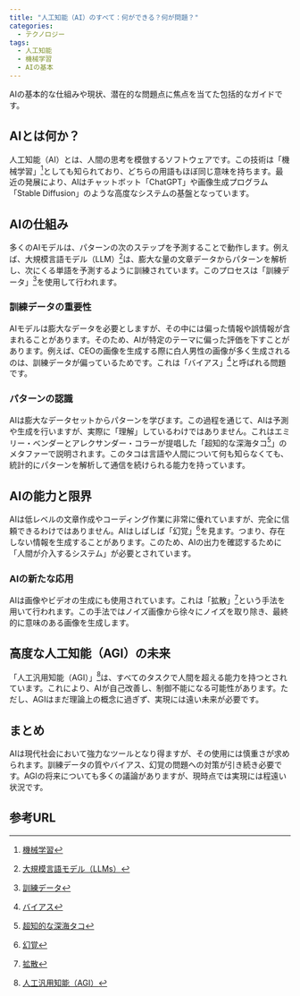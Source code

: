 ```yaml
---
title: "人工知能（AI）のすべて：何ができる？何が問題？"
categories:
  - テクノロジー
tags:
  - 人工知能
  - 機械学習
  - AIの基本
---
```

AIの基本的な仕組みや現状、潜在的な問題点に焦点を当てた包括的なガイドです。

## AIとは何か？

人工知能（AI）とは、人間の思考を模倣するソフトウェアです。この技術は「機械学習」[^1]としても知られており、どちらの用語もほぼ同じ意味を持ちます。最近の発展により、AIはチャットボット「ChatGPT」や画像生成プログラム「Stable Diffusion」のような高度なシステムの基盤となっています。

## AIの仕組み

多くのAIモデルは、パターンの次のステップを予測することで動作します。例えば、大規模言語モデル（LLM）[^2]は、膨大な量の文章データからパターンを解析し、次にくる単語を予測するように訓練されています。このプロセスは「訓練データ」[^3]を使用して行われます。

### 訓練データの重要性

AIモデルは膨大なデータを必要としますが、その中には偏った情報や誤情報が含まれることがあります。そのため、AIが特定のテーマに偏った評価を下すことがあります。例えば、CEOの画像を生成する際に白人男性の画像が多く生成されるのは、訓練データが偏っているためです。これは「バイアス」[^4]と呼ばれる問題です。

### パターンの認識

AIは膨大なデータセットからパターンを学びます。この過程を通じて、AIは予測や生成を行いますが、実際に「理解」しているわけではありません。これはエミリー・ベンダーとアレクサンダー・コラーが提唱した「超知的な深海タコ[^5]」のメタファーで説明されます。このタコは言語や人間について何も知らなくても、統計的にパターンを解析して通信を続けられる能力を持っています。

## AIの能力と限界

AIは低レベルの文章作成やコーディング作業に非常に優れていますが、完全に信頼できるわけではありません。AIはしばしば「幻覚」[^6]を見ます。つまり、存在しない情報を生成することがあります。このため、AIの出力を確認するために「人間が介入するシステム」が必要とされています。

### AIの新たな応用

AIは画像やビデオの生成にも使用されています。これは「拡散」[^7]という手法を用いて行われます。この手法ではノイズ画像から徐々にノイズを取り除き、最終的に意味のある画像を生成します。

## 高度な人工知能（AGI）の未来

「人工汎用知能（AGI）」[^8]は、すべてのタスクで人間を超える能力を持つとされています。これにより、AIが自己改善し、制御不能になる可能性があります。ただし、AGIはまだ理論上の概念に過ぎず、実現には遠い未来が必要です。

## まとめ

AIは現代社会において強力なツールとなり得ますが、その使用には慎重さが求められます。訓練データの質やバイアス、幻覚の問題への対策が引き続き必要です。AGIの将来についても多くの議論がありますが、現時点では実現には程遠い状況です。

## 参考URL
[^1]: [機械学習](https://www.nttdata-gsl.co.jp/related/column/what-is-machine-learning.html)
[^2]: [大規模言語モデル（LLMs）](https://atmarkit.itmedia.co.jp/ait/articles/2303/13/news013.html)
[^3]: [訓練データ](https://e-words.jp/w/%E6%95%99%E5%B8%AB%E3%83%87%E3%83%BC%E3%82%BF.html)
[^4]: [バイアス](https://ejje.weblio.jp/content/bias)
[^5]: [超知的な深海タコ](https://dictionary.cambridge.org/ja/dictionary/english/hyper-intelligent)
[^6]: [幻覚](https://eow.alc.co.jp/search?q=hallucination)
[^7]: [拡散](https://ejje.weblio.jp/content/diffusion)
[^8]: [人工汎用知能（AGI）](https://aismiley.co.jp/ai_news/what-is-artificial-general-intelligence/)

